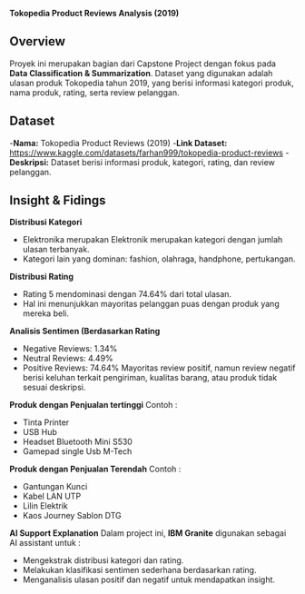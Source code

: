   **Tokopedia Product Reviews Analysis (2019)**
  
## Overview
Proyek ini merupakan bagian dari Capstone Project dengan fokus pada **Data Classification & Summarization**.
Dataset yang digunakan adalah ulasan produk Tokopedia tahun 2019, yang berisi informasi kategori produk, nama produk, rating, serta review pelanggan. 

## Dataset
 -**Nama:** Tokopedia Product Reviews (2019)
 -**Link Dataset:** https://www.kaggle.com/datasets/farhan999/tokopedia-product-reviews
 -**Deskripsi:** Dataset berisi informasi produk, kategori, rating, dan review pelanggan.

## Insight & Fidings

**Distribusi Kategori**
  - Elektronika merupakan Elektronik merupakan kategori dengan jumlah ulasan terbanyak.  
  - Kategori lain yang dominan: fashion, olahraga, handphone, pertukangan.

**Distribusi Rating**
  - Rating 5 mendominasi dengan 74.64% dari total ulasan.
  - Hal ini menunjukkan mayoritas pelanggan puas dengan produk yang mereka beli.

**Analisis Sentimen (Berdasarkan Rating**
  - Negative Reviews: 1.34%
  - Neutral Reviews: 4.49%
  - Positive Reviews: 74.64%
Mayoritas review positif, namun review negatif berisi keluhan terkait pengiriman, kualitas barang, atau produk tidak sesuai deskripsi.

**Produk dengan Penjualan tertinggi**
Contoh :
  - Tinta Printer
  - USB Hub
  - Headset Bluetooth Mini S530
  - Gamepad single Usb M-Tech

**Produk dengan Penjualan Terendah**
Contoh :
  -  Gantungan Kunci
  -  Kabel LAN UTP
  -  Lilin Elektrik
  -  Kaos Journey Sablon DTG

**AI Support Explanation**
Dalam project ini, **IBM Granite** digunakan sebagai AI assistant untuk :
  - Mengekstrak distribusi kategori dan rating.
  - Melakukan klasifikasi sentimen sederhana berdasarkan rating.  
  - Menganalisis ulasan positif dan negatif untuk mendapatkan insight.
